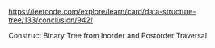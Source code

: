 https://leetcode.com/explore/learn/card/data-structure-tree/133/conclusion/942/

Construct Binary Tree from Inorder and Postorder Traversal